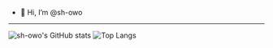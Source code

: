 - 👋 Hi, I’m @sh-owo

---
![sh-owo's GitHub stats](https://github-readme-stats.vercel.app/api?username=sh-owo&hide=stars&rank_icon=hide&rank_icon=github&hide_rank=true&theme=dracula)
![Top Langs](https://github-readme-stats.vercel.app/api/top-langs/?username=sh-owo&size_weight=0.5&count_weight=0.5&hide=ASP.NET,ShaderLab&layout=compact&theme=dracula)


